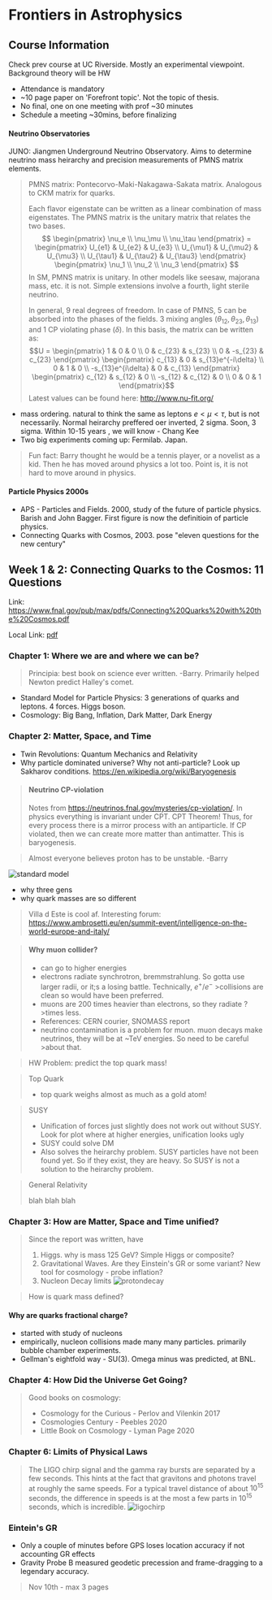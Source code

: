 # Frontiers in Astrophysics



## Course Information

Check prev course at UC Riverside. Mostly an experimental viewpoint. Background theory will be HW

- Attendance is mandatory
- ~10 page paper on 'Forefront topic'. Not the topic of thesis.
- No final, one on one meeting with prof ~30 minutes
- Schedule a meeting ~30mins, before finalizing

#### Neutrino Observatories

JUNO: Jiangmen Underground Neutrino Observatory. Aims to determine neutrino mass heirarchy and precision measurements of PMNS matrix elements.

>PMNS matrix: Pontecorvo-Maki-Nakagawa-Sakata matrix. Analogous to CKM matrix for quarks.
>
> Each flavor eigenstate can be written as a linear combination of mass eigenstates. The PMNS matrix is the unitary matrix that relates the two bases. 
> $$ \begin{pmatrix} \nu_e \\ \nu_\mu \\ \nu_\tau \end{pmatrix} = \begin{pmatrix} U_{e1} & U_{e2} & U_{e3} \\ U_{\mu1} & U_{\mu2} & U_{\mu3} \\ U_{\tau1} & U_{\tau2} & U_{\tau3} \end{pmatrix} \begin{pmatrix} \nu_1 \\ \nu_2 \\ \nu_3 \end{pmatrix} $$
> In SM, PMNS matrix is unitary. In other models like seesaw, majorana mass, etc. it is not. Simple extensions involve a fourth, light sterile neutrino.
>
> In general, 9 real degrees of freedom. In case of PMNS, 5 can be absorbed into the phases of the fields. 3 mixing angles ($\theta_{12},\theta_{23},\theta_{13}$) and 1 CP violating phase ($\delta$). In this basis, the matrix can be written as:
>$$U = \begin{pmatrix} 1 & 0 & 0 \\ 0 & c_{23} & s_{23} \\ 0 & -s_{23} & c_{23} \end{pmatrix} \begin{pmatrix} c_{13} & 0 & s_{13}e^{-i\delta} \\ 0 & 1 & 0 \\ -s_{13}e^{i\delta} & 0 & c_{13} \end{pmatrix} \begin{pmatrix} c_{12} & s_{12} & 0 \\ -s_{12} & c_{12} & 0 \\ 0 & 0 & 1 \end{pmatrix}$$
> Latest values can be found here: http://www.nu-fit.org/

- mass ordering. natural to think the same as leptons $e<\mu<\tau$, but is not necessarily. Normal heirarchy preffered oer inverted, 2 sigma. Soon, 3 sigma. Within 10-15 years , we will know - Chang Kee
- Two big experiments coming up: Fermilab. Japan.

> Fun fact: Barry thought he would be a tennis player, or a novelist as a kid. Then he has moved around physics a lot too. Point is, it is not hard to move around in physics.

#### Particle Physics 2000s

- APS - Particles and Fields. 2000, study of the future of particle physics. Barish and John Bagger. First figure is now the definitioin of particle physics.
- Connecting Quarks with Cosmos, 2003. pose "eleven questions for the new century"


## Week 1 & 2: Connecting Quarks to the Cosmos: 11 Questions

Link: 
https://www.fnal.gov/pub/max/pdfs/Connecting%20Quarks%20with%20the%20Cosmos.pdf

Local Link: [pdf](Connecting%20Quarks%20with%20the%20Cosmos.pdf)

### Chapter 1: Where we are and where we can be?

>Principia: best book on science ever written. -Barry.
>Primarily helped Newton predict Halley's comet.

- Standard Model for Particle Physics: 3 generations of quarks and leptons. 4 forces. Higgs boson.
- Cosmology: Big Bang, Inflation, Dark Matter, Dark Energy

### Chapter 2: Matter, Space, and Time

- Twin Revolutions: Quantum Mechanics and Relativity
- Why particle dominated universe? Why not anti-particle? Look up Sakharov conditions. https://en.wikipedia.org/wiki/Baryogenesis

>#### Neutrino CP-violation
>
>Notes from https://neutrinos.fnal.gov/mysteries/cp-violation/.
>In physics everything is invariant under CPT. CPT Theorem! Thus, for every process there is a mirror process with an antiparticle. If CP violated, then we can create more matter than antimatter. This is baryogenesis.

>Almost everyone believes proton has to be unstable. -Barry 

![standard model](image.png)

- why three gens
- why quark masses are so different

> Villa d Este is cool af. Interesting forum: https://www.ambrosetti.eu/en/summit-event/intelligence-on-the-world-europe-and-italy/

>#### Why muon collider?
>
>- can go to higher energies
>- electrons radiate synchrotron, bremmstrahlung. So gotta use larger radii, or it;s a losing battle. Technically, $e^+/e^-$ >collisions are clean so would have been preferred.
>- muons are 200 times heavier than electrons, so they radiate ? >times less.
>- References: CERN courier, SNOMASS report
>- neutrino contamination is a problem for muon. muon decays make neutrinos, they will be at ~TeV energies. So need to be careful >about that.

>HW Problem: predict the top quark mass!

> Top Quark
>
> - top quark weighs almost as much as a gold atom!
> 

>SUSY
>
> - Unification of forces just slightly does not work out without SUSY. Look for plot where at higher energies, unification looks ugly
> - SUSY could solve DM
> - Also solves the heirarchy problem. SUSY particles have not been found yet. So if they exist, they are heavy. So SUSY is not a solution to the heirarchy problem.

> General Relativity
>
> blah blah blah


### Chapter 3: How are Matter, Space and Time unified?

> Since the report was written, have 
>
> 1. Higgs. why is mass 125 GeV? Simple Higgs or composite?
> 1. Gravitational Waves. Are they Einstein's GR or some variant? New tool for cosmology - probe inflation?
> 1. Nucleon Decay limits ![protondecay](image-1.png)


>How is quark mass defined?


#### Why are quarks fractional charge?

- started with study of nucleons
- empirically, nucleon collisions made many many particles. primarily bubble chamber experiments.
- Gellman's eightfold way - SU(3). Omega minus was predicted, at BNL.


### Chapter 4: How Did the Universe Get Going?

> Good books on cosmology:
> - Cosmology for the Curious - Perlov and Vilenkin 2017
> - Cosmologies Century - Peebles 2020
> - Little Book on Cosmology - Lyman Page 2020

### Chapter 6: Limits of Physical Laws

> The LIGO chirp signal and the gamma ray bursts are separated by a few seconds. This hints at the fact that gravitons and photons travel at roughly the same speeds. For a typical travel distance of about $10^15$ seconds, the difference in speeds is at the most a few parts in $10^15$ seconds, which is incredible. ![ligochirp](figure1.webp)

### Eintein's GR

- Only a couple of minutes before GPS loses location accuracy if not accounting GR effects
- Gravity Probe B measured geodetic precession and frame-dragging to a legendary accuracy.

> Nov 10th - max 3 pages


